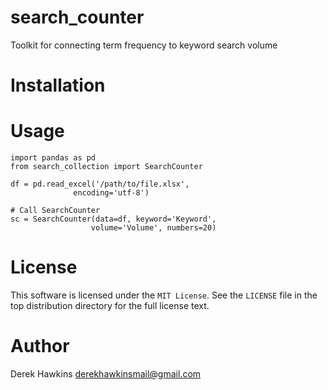 # search_counter
Toolkit for connecting term frequency to keyword search volume

# Installation

# Usage
    
    import pandas as pd
    from search_collection import SearchCounter
    
    df = pd.read_excel('/path/to/file.xlsx',
                  encoding='utf-8')

    # Call SearchCounter
    sc = SearchCounter(data=df, keyword='Keyword',
                      volume='Volume', numbers=20)
License
=======

This software is licensed under the `MIT License`. See the ``LICENSE``
file in the top distribution directory for the full license text.


Author
======

Derek Hawkins <derekhawkinsmail@gmail.com> 
